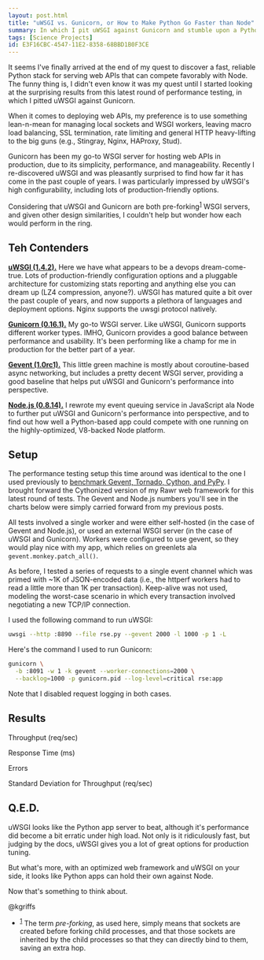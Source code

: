 ```yaml
---
layout: post.html
title: "uWSGI vs. Gunicorn, or How to Make Python Go Faster than Node"
summary: In which I pit uWSGI against Gunicorn and stumble upon a Python stack that leaves Node.js begging for mercy.
tags: [Science Projects]
id: E3F16CBC-4547-11E2-8358-68BBD1B0F3CE
---
```


It seems I've finally arrived at the end of my quest to discover a fast, reliable Python stack for serving web APIs that can compete favorably with Node. The funny thing is, I didn't even know it was my quest until I started looking at the surprising results from this latest round of performance testing, in which I pitted uWSGI against Gunicorn. 

When it comes to deploying web APIs, my preference is to use something lean-n-mean for managing local sockets and WSGI workers, leaving macro load balancing, SSL termination, rate limiting and general HTTP heavy-lifting to the big guns (e.g., Stingray, Nginx, HAProxy, Stud).  

Gunicorn has been my go-to WSGI server for hosting web APIs in production, due to its simplicity, performance, and manageability. Recently I re-discovered uWSGI and was pleasantly surprised to find how far it has come in the past couple of years. I was particularly impressed by uWSGI's high configurability, including lots of production-friendly options. 

Considering that uWSGI and Gunicorn are both pre-forking<sup><a name="id-1" href="#id-1.ftn">1</a></sup> WSGI servers, and given other design similarities, I couldn't help but wonder how each would perform in the ring.  

## Teh Contenders ##

**[uWSGI (1.4.2).][uwsgi]** Here we have what appears to be a devops dream-come-true. Lots of production-friendly configuration options and a pluggable architecture for customizing stats reporting and anything else you can dream up (LZ4 compression, anyone?). uWSGI has matured quite a bit over the past couple of years, and now supports a plethora of languages and deployment options. Nginx supports the uwsgi protocol natively.

**[Gunicorn (0.16.1).][gunicorn]** My go-to WSGI server. Like uWSGI, Gunicorn supports different worker types. IMHO, Gunicorn provides a good balance between performance and usability. It's been performing like a champ for me in production for the better part of a year.

**[Gevent (1.0rc1).][gevent]** This little green machine is mostly about coroutine-based async networking, but includes a pretty decent WSGI server, providing a good baseline that helps put uWSGI and Gunicorn's performance into perspective.

**[Node.js (0.8.14).][nodejs]** I rewrote my event queuing service in JavaScript ala Node to further put uWSGI and Gunicorn's performance into perspective, and to find out how well a Python-based app could compete with one running on the highly-optimized, V8-backed Node platform.

[uwsgi]: http://uwsgi-docs.readthedocs.org/en/latest
[gunicorn]: http://gunicorn.org
[gevent]: http://gevent.org/
[nodejs]: http://nodejs.org/

## Setup ##

The performance testing setup this time around was identical to the one I used previously to [benchmark Gevent, Tornado, Cython, and PyPy][setup]. I brought forward the Cythonized version of my Rawr web framework for this latest round of tests. The Gevent and Node.js numbers you'll see in the charts below were simply carried forward from my previous posts.

All tests involved a single worker and were either self-hosted (in the case of Gevent and Node.js), or used an external WSGI server (in the case of uWSGI and Gunicorn). Workers were configured to use gevent, so they would play nice with my app, which relies on greenlets ala `gevent.monkey.patch_all()`. 

As before, I tested a series of requests to a single event channel which was primed with ~1K of JSON-encoded data (i.e., the httperf workers had to read a little more than 1K per transaction). Keep-alive was not used, modeling the worst-case scenario in which every transaction involved negotiating a new TCP/IP connection.

I used the following command to run uWSGI:

```bash
uwsgi --http :8890 --file rse.py --gevent 2000 -l 1000 -p 1 -L
```

Here's the command I used to run Gunicorn:

```bash
gunicorn \
  -b :8091 -w 1 -k gevent --worker-connections=2000 \
  --backlog=1000 -p gunicorn.pid --log-level=critical rse:app
```

Note that I disabled request logging in both cases.

[setup]: /2012/12/12/gevent-vs-tornado-benchmarks.html

## Results ##

Throughput (req/sec)
<div id="graph-1-rps" class="flot"></div>

Response Time (ms)
<div id="graph-1-rt" class="flot"></div>

Errors
<div id="graph-1-errors" class="flot"></div>

Standard Deviation for Throughput (req/sec)
<div id="graph-1-stdev" class="flot"></div>

## Q.E.D. ##

uWSGI looks like the Python app server to beat, although it's performance did become a bit erratic under high load. Not only is it ridiculously fast, but judging by the docs, uWSGI gives you a lot of great options for production tuning. 

But what's more, with an optimized web framework and uWSGI on your side, it looks like Python apps can hold their own against Node. 

Now that's something to think about.

@kgriffs

<ul class="footnotes">
  <li>
    <sup><a name="id-1.ftn" href="#id-1">1</a></sup> The term <em>pre-forking</em>, as used here, simply means that sockets are created before forking child processes, and that those sockets are inherited by the child processes so that they can directly bind to them, saving an extra hop.
  </li>  
</ul>

<script type="text/javascript" src="/assets/js/uwsgi-vs-gunicorn.js" />

